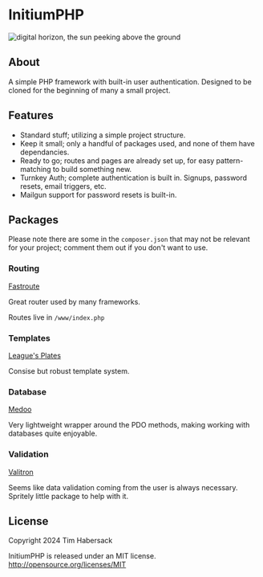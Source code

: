 

# InitiumPHP

![digital horizon, the sun peeking above the ground](https://file.citracode.com/i/initium-php/initium_php_logo_small.jpg "Initium PHP Logo")

## About

A simple PHP framework with built-in user authentication. Designed to be cloned for the beginning of many a small project.

## Features

* Standard stuff; utilizing a simple project structure.
* Keep it small; only a handful of packages used, and none of them have dependancies. 
* Ready to go; routes and pages are already set up, for easy pattern-matching to build something new.
* Turnkey Auth; complete authentication is built in. Signups, password resets, email triggers, etc.
* Mailgun support for password resets is built-in.


## Packages

Please note there are some in the `composer.json` that may not be relevant for your project; comment them out if you don't want to use.

### Routing

[Fastroute](https://packagist.org/packages/nikic/fast-route)

Great router used by many frameworks. 

Routes live in  `/www/index.php`

### Templates

[League's Plates](https://packagist.org/packages/league/plates)

Consise but robust template system.

### Database 

[Medoo](https://packagist.org/packages/catfan/medoo)

Very lightweight wrapper around the PDO methods, making working with databases quite enjoyable.

### Validation

[Valitron](https://packagist.org/packages/vlucas/valitron)

Seems like data validation coming from the user is always necessary. Spritely little package to help with it.


## License

Copyright 2024 Tim Habersack

InitiumPHP is released under an MIT license. http://opensource.org/licenses/MIT  

